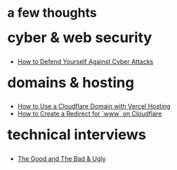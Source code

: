 <script lang="ts">
  import Page from "/src/components/Page.svelte";
</script>

# a few thoughts

<div class="grid">
  <div> 
    <h2>cyber &amp; web security</h2>
    <ul>
      <li><a href="/blog/cyber-and-web-security/defend-against-cyber-attacks">How to Defend Yourself Against Cyber Attacks</a></li>
    </ul>
  </div>
  <div>
    <h2>domains &amp; hosting</h2>
    <ul>
      <li><a href="/blog/domains-and-hosting/cloudflare-domain-vercel-hosting">How to Use a Cloudflare Domain with Vercel Hosting</a></li>
      <li><a href="/blog/domains-and-hosting/create-redirect-for-www-on-cloudflare">How to Create a Redirect for `www` on Cloudflare</a></li>
    </ul>
  </div>
  <!-- <div>
    <h2>identity &amp; access management (IAM)</h2>
    <ul>
      <li><a href="/blog/iam/iam-sveltekit-firebase-auth">IAM with SvelteKit and Firebase Auth</a></li>
    </ul>
  </div> -->
  <div>
    <h2>technical interviews</h2>
    <ul>
      <li><a href="/blog/technical-interviews/good-bad-ugly">The Good and The Bad & Ugly</a></li>
    </ul>
  </div>
</div>

<style>

  h2 {
    margin-top: 20px; 
    font-size: 2rem;
    font-weight: 700;
  }

  ul {
    margin-top: 20px;
  }

  @media (--xs-up) {
    .grid {
      display: grid;
      grid-template-columns: 1fr;
      gap: 0 30px;
    }
  }

  @media (--lg-up) {
    .grid {
      grid-template-columns: 1fr 1fr;
    }
  }
</style>
